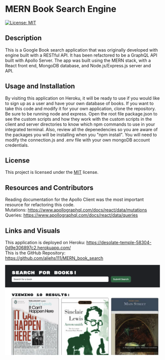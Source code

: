 # MERN Book Search Engine
[![License: MIT](https://img.shields.io/badge/License-MIT-yellow.svg)](https://opensource.org/licenses/MIT)
## Description
This is a Google Book search application that was originally developed with engine built with a RESTful API.  It has been refactored to be a GraphQL API built with Apollo Server. The app was built using the MERN stack, with a React front end, MongoDB database, and Node.js/Express.js server and API. 
## Usage and Installation
By visiting this application on Heroku, it will be ready to use if you would like to sign up as a user and have your own database of books. If you want to take this code and modify it for your own application, clone the repository.  Be sure to be running node and express.  Open the root file package.json to see the custom scripts and how they work with the custom scripts in the client and server directories to know which npm commands to use in your integrated terminal.
Also, review all the depenedencies so you are aware of the packages you will be installing when you "npm install".  You will need to modify the connection.js and .env file with your own mongoDB account credentials.
## License
This project is licensed under the [MIT](https://opensource.org/licenses/MIT) license.
## Resources and Contributors
Reading documentation for the Apollo Client was the most important resource for refactoring this code. <br>
Mutations: https://www.apollographql.com/docs/react/data/mutations<br>
Queries: https://www.apollographql.com/docs/react/data/queries

## Links and Visuals
This application is deployed on Heroku: https://desolate-temple-58304-0d9e306897c2.herokuapp.com/<br>
This is the GitHub Repository: https://github.com/aliehs111/MERN_book_search

![Alt text](/client/src/assets/Screenshot%202023-10-16%20at%209.34.46%20AM.png)
